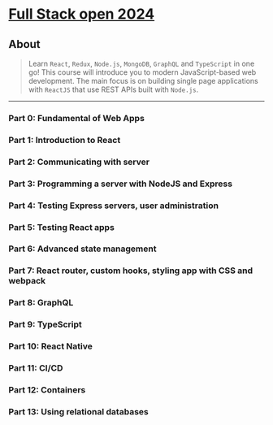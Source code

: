 # [Full Stack open 2024](https://fullstackopen.com/en/)

## About

> Learn `React`, `Redux`, `Node.js`, `MongoDB`, `GraphQL` and `TypeScript` in one go! This course will introduce you to modern JavaScript-based web development. The main focus is on building single page applications with `ReactJS` that use REST APIs built with `Node.js`.
---

### Part 0: Fundamental of Web Apps
### Part 1: Introduction to React
### Part 2: Communicating with server
### Part 3: Programming a server with NodeJS and Express
### Part 4: Testing Express servers, user administration
### Part 5: Testing React apps
### Part 6: Advanced state management
### Part 7: React router, custom hooks, styling app with CSS and webpack
### Part 8: GraphQL
### Part 9: TypeScript
### Part 10: React Native
### Part 11: CI/CD
### Part 12: Containers
### Part 13: Using relational databases
